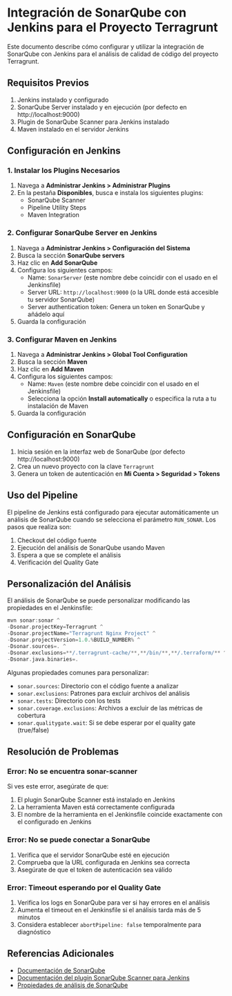# Integración de SonarQube con Jenkins para el Proyecto Terragrunt

Este documento describe cómo configurar y utilizar la integración de SonarQube con Jenkins para el análisis de calidad de código del proyecto Terragrunt.

## Requisitos Previos

1. Jenkins instalado y configurado
2. SonarQube Server instalado y en ejecución (por defecto en http://localhost:9000)
3. Plugin de SonarQube Scanner para Jenkins instalado
4. Maven instalado en el servidor Jenkins

## Configuración en Jenkins

### 1. Instalar los Plugins Necesarios

1. Navega a **Administrar Jenkins > Administrar Plugins**
2. En la pestaña **Disponibles**, busca e instala los siguientes plugins:
   - SonarQube Scanner
   - Pipeline Utility Steps
   - Maven Integration

### 2. Configurar SonarQube Server en Jenkins

1. Navega a **Administrar Jenkins > Configuración del Sistema**
2. Busca la sección **SonarQube servers**
3. Haz clic en **Add SonarQube**
4. Configura los siguientes campos:
   - Name: `SonarServer` (este nombre debe coincidir con el usado en el Jenkinsfile)
   - Server URL: `http://localhost:9000` (o la URL donde está accesible tu servidor SonarQube)
   - Server authentication token: Genera un token en SonarQube y añádelo aquí
5. Guarda la configuración

### 3. Configurar Maven en Jenkins

1. Navega a **Administrar Jenkins > Global Tool Configuration**
2. Busca la sección **Maven**
3. Haz clic en **Add Maven**
4. Configura los siguientes campos:
   - Name: `Maven` (este nombre debe coincidir con el usado en el Jenkinsfile)
   - Selecciona la opción **Install automatically** o especifica la ruta a tu instalación de Maven
5. Guarda la configuración

## Configuración en SonarQube

1. Inicia sesión en la interfaz web de SonarQube (por defecto http://localhost:9000)
2. Crea un nuevo proyecto con la clave `Terragrunt`
3. Genera un token de autenticación en **Mi Cuenta > Seguridad > Tokens**

## Uso del Pipeline

El pipeline de Jenkins está configurado para ejecutar automáticamente un análisis de SonarQube cuando se selecciona el parámetro `RUN_SONAR`. Los pasos que realiza son:

1. Checkout del código fuente
2. Ejecución del análisis de SonarQube usando Maven
3. Espera a que se complete el análisis
4. Verificación del Quality Gate

## Personalización del Análisis

El análisis de SonarQube se puede personalizar modificando las propiedades en el Jenkinsfile:

```groovy
mvn sonar:sonar ^
-Dsonar.projectKey=Terragrunt ^
-Dsonar.projectName="Terragrunt Nginx Project" ^
-Dsonar.projectVersion=1.0.%BUILD_NUMBER% ^
-Dsonar.sources=. ^
-Dsonar.exclusions=**/.terragrunt-cache/**,**/bin/**,**/.terraform/** ^
-Dsonar.java.binaries=.
```

Algunas propiedades comunes para personalizar:

- `sonar.sources`: Directorio con el código fuente a analizar
- `sonar.exclusions`: Patrones para excluir archivos del análisis
- `sonar.tests`: Directorio con los tests
- `sonar.coverage.exclusions`: Archivos a excluir de las métricas de cobertura
- `sonar.qualitygate.wait`: Si se debe esperar por el quality gate (true/false)

## Resolución de Problemas

### Error: No se encuentra sonar-scanner

Si ves este error, asegúrate de que:
1. El plugin SonarQube Scanner está instalado en Jenkins
2. La herramienta Maven está correctamente configurada
3. El nombre de la herramienta en el Jenkinsfile coincide exactamente con el configurado en Jenkins

### Error: No se puede conectar a SonarQube

1. Verifica que el servidor SonarQube esté en ejecución
2. Comprueba que la URL configurada en Jenkins sea correcta
3. Asegúrate de que el token de autenticación sea válido

### Error: Timeout esperando por el Quality Gate

1. Verifica los logs en SonarQube para ver si hay errores en el análisis
2. Aumenta el timeout en el Jenkinsfile si el análisis tarda más de 5 minutos
3. Considera establecer `abortPipeline: false` temporalmente para diagnóstico

## Referencias Adicionales

- [Documentación de SonarQube](https://docs.sonarqube.org/)
- [Documentación del plugin SonarQube Scanner para Jenkins](https://docs.sonarqube.org/latest/analysis/jenkins/)
- [Propiedades de análisis de SonarQube](https://docs.sonarqube.org/latest/analysis/analysis-parameters/)
